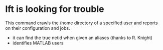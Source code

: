 # lft is looking for trouble

This command crawls the /home directory of a specified user and reports on their configuration and jobs.

- it can find the true netid when given an aliases (thanks to R. Knight)
- identifies MATLAB users
